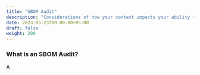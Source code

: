 ```yaml
---
title: "SBOM Audit"
description: "Considerations of how your context impacts your ability to gain value from an SBOM Audit"
date: 2023-05-23T00:00:00+05:00
draft: false
weight: 200
---
```


### What is an SBOM Audit?
A

